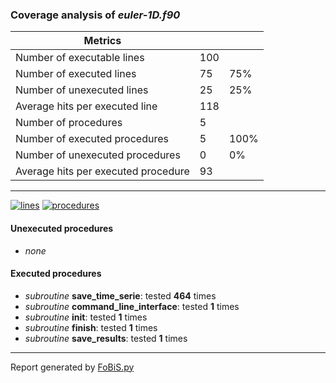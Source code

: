 ### Coverage analysis of *euler-1D.f90*

|Metrics|||
| --- | --- | --- |
|Number of executable lines          |100||
|Number of executed lines            |75|75%|
|Number of unexecuted lines          |25|25%|
|Average hits per executed line      |118||
|Number of procedures                |5||
|Number of executed procedures       |5|100%|
|Number of unexecuted procedures     |0|0%|
|Average hits per executed procedure |93||

 --- 
[![lines](http://www.google.com/chart?cht=p&chs=300x150&chd=s:uP&chtt=Coverage%20of%20executable%20lines&chdl=Executed%7cUnexecuted&chco=65C1FF|FF9260&chl=75%25%7c25%25)]()
[![procedures](http://www.google.com/chart?cht=p&chs=300x150&chd=s:9A&chtt=Coverage%20of%20procedures&chdl=Executed%7cUnexecuted&chco=65C1FF|FF9260&chl=100%25%7c0%25)]()

#### Unexecuted procedures

 + *none*

#### Executed procedures

 + *subroutine* **save_time_serie**: tested **464** times
 + *subroutine* **command_line_interface**: tested **1** times
 + *subroutine* **init**: tested **1** times
 + *subroutine* **finish**: tested **1** times
 + *subroutine* **save_results**: tested **1** times

 --- 
 Report generated by [FoBiS.py](https://github.com/szaghi/FoBiS)